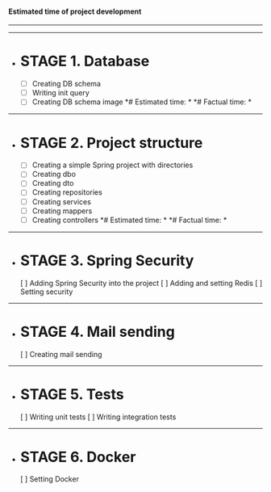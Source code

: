 #### Estimated time of project development
---
---
* # STAGE 1. Database
    - [ ] Creating DB schema
    - [ ] Writing init query
    - [ ] Creating DB schema image
    *# Estimated time: *
    *# Factual time: *
---    
* # STAGE 2. Project structure
    - [ ] Creating a simple Spring project with directories
    - [ ] Creating dbo
    - [ ] Creating dto
    - [ ] Creating repositories
    - [ ] Creating services
    - [ ] Creating mappers
    - [ ] Creating controllers
    *# Estimated time: *
    *# Factual time: *
---
* # STAGE 3. Spring Security
    [ ] Adding Spring Security into the project
    [ ] Adding and setting Redis
    [ ] Setting security
---
* # STAGE 4. Mail sending
    [ ] Creating mail sending
---
* # STAGE 5. Tests
    [ ] Writing unit tests
    [ ] Writing integration tests
---
* # STAGE 6. Docker
    [ ] Setting Docker




